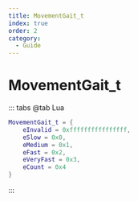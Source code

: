 ```yaml
---
title: MovementGait_t
index: true
order: 2
category:
  - Guide
---
```


# MovementGait_t
::: tabs
@tab Lua
```lua
MovementGait_t = {
    eInvalid = 0xffffffffffffffff,
    eSlow = 0x0,
    eMedium = 0x1,
    eFast = 0x2,
    eVeryFast = 0x3,
    eCount = 0x4
}
```
:::